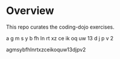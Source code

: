 # Overview

This repo curates the coding-dojo exercises. 

a  g  m  s  y 
b fh ln rt xz 
ce ik oq uw 13
d  j  p  v  2 

agmsybfhlnrtxzceikoquw13djpv2